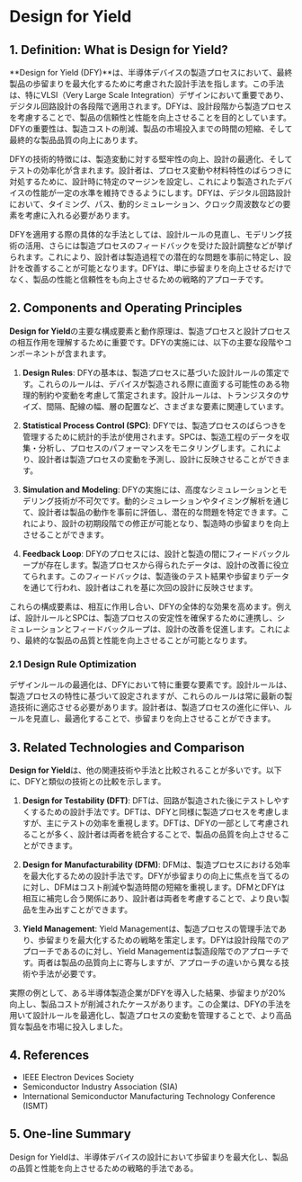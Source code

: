 # Design for Yield

## 1. Definition: What is **Design for Yield**?
**Design for Yield (DFY)**は、半導体デバイスの製造プロセスにおいて、最終製品の歩留まりを最大化するために考慮された設計手法を指します。この手法は、特にVLSI（Very Large Scale Integration）デザインにおいて重要であり、デジタル回路設計の各段階で適用されます。DFYは、設計段階から製造プロセスを考慮することで、製品の信頼性と性能を向上させることを目的としています。DFYの重要性は、製造コストの削減、製品の市場投入までの時間の短縮、そして最終的な製品品質の向上にあります。

DFYの技術的特徴には、製造変動に対する堅牢性の向上、設計の最適化、そしてテストの効率化が含まれます。設計者は、プロセス変動や材料特性のばらつきに対処するために、設計時に特定のマージンを設定し、これにより製造されたデバイスの性能が一定の水準を維持できるようにします。DFYは、デジタル回路設計において、タイミング、パス、動的シミュレーション、クロック周波数などの要素を考慮に入れる必要があります。

DFYを適用する際の具体的な手法としては、設計ルールの見直し、モデリング技術の活用、さらには製造プロセスのフィードバックを受けた設計調整などが挙げられます。これにより、設計者は製造過程での潜在的な問題を事前に特定し、設計を改善することが可能となります。DFYは、単に歩留まりを向上させるだけでなく、製品の性能と信頼性をも向上させるための戦略的アプローチです。

## 2. Components and Operating Principles
**Design for Yield**の主要な構成要素と動作原理は、製造プロセスと設計プロセスの相互作用を理解するために重要です。DFYの実施には、以下の主要な段階やコンポーネントが含まれます。

1. **Design Rules**: DFYの基本は、製造プロセスに基づいた設計ルールの策定です。これらのルールは、デバイスが製造される際に直面する可能性のある物理的制約や変動を考慮して策定されます。設計ルールは、トランジスタのサイズ、間隔、配線の幅、層の配置など、さまざまな要素に関連しています。

2. **Statistical Process Control (SPC)**: DFYでは、製造プロセスのばらつきを管理するために統計的手法が使用されます。SPCは、製造工程のデータを収集・分析し、プロセスのパフォーマンスをモニタリングします。これにより、設計者は製造プロセスの変動を予測し、設計に反映させることができます。

3. **Simulation and Modeling**: DFYの実施には、高度なシミュレーションとモデリング技術が不可欠です。動的シミュレーションやタイミング解析を通じて、設計者は製品の動作を事前に評価し、潜在的な問題を特定できます。これにより、設計の初期段階での修正が可能となり、製造時の歩留まりを向上させることができます。

4. **Feedback Loop**: DFYのプロセスには、設計と製造の間にフィードバックループが存在します。製造プロセスから得られたデータは、設計の改善に役立てられます。このフィードバックは、製造後のテスト結果や歩留まりデータを通じて行われ、設計者はこれを基に次回の設計に反映させます。

これらの構成要素は、相互に作用し合い、DFYの全体的な効果を高めます。例えば、設計ルールとSPCは、製造プロセスの安定性を確保するために連携し、シミュレーションとフィードバックループは、設計の改善を促進します。これにより、最終的な製品の品質と性能を向上させることが可能となります。

### 2.1 Design Rule Optimization
デザインルールの最適化は、DFYにおいて特に重要な要素です。設計ルールは、製造プロセスの特性に基づいて設定されますが、これらのルールは常に最新の製造技術に適応させる必要があります。設計者は、製造プロセスの進化に伴い、ルールを見直し、最適化することで、歩留まりを向上させることができます。

## 3. Related Technologies and Comparison
**Design for Yield**は、他の関連技術や手法と比較されることが多いです。以下に、DFYと類似の技術との比較を示します。

1. **Design for Testability (DFT)**: DFTは、回路が製造された後にテストしやすくするための設計手法です。DFTは、DFYと同様に製造プロセスを考慮しますが、主にテストの効率を重視します。DFTは、DFYの一部として考慮されることが多く、設計者は両者を統合することで、製品の品質を向上させることができます。

2. **Design for Manufacturability (DFM)**: DFMは、製造プロセスにおける効率を最大化するための設計手法です。DFYが歩留まりの向上に焦点を当てるのに対し、DFMはコスト削減や製造時間の短縮を重視します。DFMとDFYは相互に補完し合う関係にあり、設計者は両者を考慮することで、より良い製品を生み出すことができます。

3. **Yield Management**: Yield Managementは、製造プロセスの管理手法であり、歩留まりを最大化するための戦略を策定します。DFYは設計段階でのアプローチであるのに対し、Yield Managementは製造段階でのアプローチです。両者は製品の品質向上に寄与しますが、アプローチの違いから異なる技術や手法が必要です。

実際の例として、ある半導体製造企業がDFYを導入した結果、歩留まりが20%向上し、製品コストが削減されたケースがあります。この企業は、DFYの手法を用いて設計ルールを最適化し、製造プロセスの変動を管理することで、より高品質な製品を市場に投入しました。

## 4. References
- IEEE Electron Devices Society
- Semiconductor Industry Association (SIA)
- International Semiconductor Manufacturing Technology Conference (ISMT)

## 5. One-line Summary
Design for Yieldは、半導体デバイスの設計において歩留まりを最大化し、製品の品質と性能を向上させるための戦略的手法である。